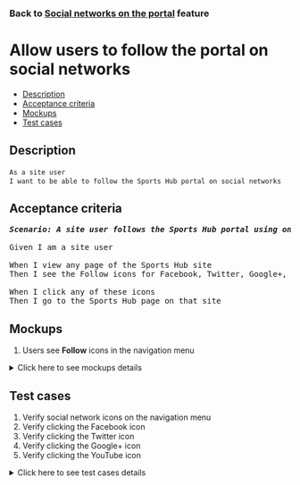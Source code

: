 ### Back to [Social networks on the portal](../../) feature

# Allow users to follow the portal on social networks

- [Description](#description)
- [Acceptance criteria](#acceptance-criteria)
- [Mockups](#mockups)
- [Test cases](#test-cases)

## Description

    As a site user
    I want to be able to follow the Sports Hub portal on social networks

## Acceptance criteria

<pre>
<b><i>Scenario: A site user follows the Sports Hub portal using one of the configured social networks (Facebook, Twitter, Google +, YouTube)</i></b>

Given I am a site user

When I view any page of the Sports Hub site
Then I see the Follow icons for Facebook, Twitter, Google+, and YouTube on the left sidebar menu

When I click any of these icons
Then I go to the Sports Hub page on that site
</pre>

## Mockups

1. Users see <b>Follow</b> icons in the navigation menu

<details>
  <summary>Click here to see mockups details</summary>

**1. Users see Follow icons in the site header:**

![Users see Follow icons in the navigation menu](/sports_hub_portal/web_application_features/social_networks/images/share_and_follow_on_page.png)

</details>

## Test cases

1. Verify social network icons on the navigation menu
2. Verify clicking the Facebook icon
3. Verify clicking the Twitter icon
4. Verify clicking the Google+ icon
5. Verify clicking the YouTube icon

<details>
  <summary>Click here to see test cases details</summary>

### **#1. Verify social network icons on the navigation menu**

|Preconditions|Steps|Expected result
--------------|-----|----------
||1) Go to the Sports Hub site</br>2) Examine icons on the left sidebar menu|2) The following icons are present: Facebook, Twitter, Google+, YouTube|

### **#2. Verify clicking the Facebook icon**

|Preconditions|Steps|Expected result
--------------|-----|----------
||1) Go to the Sports Hub site</br>2) Examine icons on the left sidebar menu</br>3) Click the Facebook icon|2) The following icons are present: Facebook, Twitter, Google+, YouTube</br>3) The user goes to the Sports Hub page on Facebook|

### **#3. Verify clicking the Twitter icon**

|Preconditions|Steps|Expected result
--------------|-----|----------
||1) Go to the Sports Hub site</br>2) Examine icons on the left sidebar menu</br>3) Click the Twitter icon|2) The following icons should be present: Facebook, Twitter, Google+, YouTube</br>3) The user goes to the Sports Hub page on Twitter|

### **#4. Verify clicking the Google+ icon**

|Preconditions|Steps|Expected result
--------------|-----|----------
||1) Go to the Sports Hub site</br>2) Examine icons on the left sidebar menu</br>3) Click the Google+ icon|2) The following icons are present: Facebook, Twitter, Google+, YouTube</br>3) The user goes to the Sports Hub page on Google+|

### **#5. Verify clicking the YouTube icon**

|Preconditions|Steps|Expected result
--------------|-----|----------
||1) Go to the Sports Hub site</br>2) Examine icons on the left sidebar menu</br>3) Click the YouTube icon|2) The following icons should be present: Facebook, Twitter, Google+, YouTube</br>3) The user goes to the Sports Hub page on YouTube|

</details>
